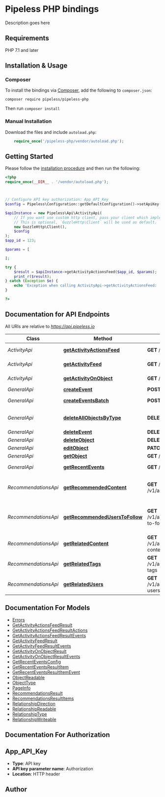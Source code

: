 # Pipeless PHP bindings

Description goes here

## Requirements

PHP 7.1 and later

## Installation & Usage

### Composer

To install the bindings via [Composer](http://getcomposer.org/), add the following to `composer.json`:

```
composer require pipeless/pipeless-php
```

Then run `composer install`

### Manual Installation

Download the files and include `autoload.php`:

```php
    require_once('/pipeless-php/vendor/autoload.php');
```

## Getting Started

Please follow the [installation procedure](#installation--usage) and then run the following:

```php
<?php
require_once(__DIR__ . '/vendor/autoload.php');



// Configure API key authorization: App_API_Key
$config = Pipeless\Configuration::getDefaultConfiguration()->setApiKey('Authorization', 'Bearer YOUR_API_KEY');

$apiInstance = new Pipeless\Api\ActivityApi(
    // If you want use custom http client, pass your client which implements `GuzzleHttp\ClientInterface`.
    // This is optional, `GuzzleHttp\Client` will be used as default.
    new GuzzleHttp\Client(),
    $config
);
$app_id = 123;

$params = [

];

try {
    $result = $apiInstance->getActivityActionsFeed($app_id, $params);
    print_r($result);
} catch (Exception $e) {
    echo 'Exception when calling ActivityApi->getActivityActionsFeed: ', $e->getMessage(), PHP_EOL;
}

?>
```

## Documentation for API Endpoints

All URIs are relative to *https://api.pipeless.io*

Class | Method | HTTP request | Description
------------ | ------------- | ------------- | -------------
*ActivityApi* | [**getActivityActionsFeed**](docs/Api/ActivityApi.md#getactivityactionsfeed) | **GET** /v1/apps/{app_id}/algos/activity/actions-feed | Get Activity Actions Feed
*ActivityApi* | [**getActivityFeed**](docs/Api/ActivityApi.md#getactivityfeed) | **GET** /v1/apps/{app_id}/algos/activity/feed | Get Activity Feed
*ActivityApi* | [**getActivityOnObject**](docs/Api/ActivityApi.md#getactivityonobject) | **GET** /v1/apps/{app_id}/algos/activity/object | Get Activity on Object
*GeneralApi* | [**createEvent**](docs/Api/GeneralApi.md#createevent) | **POST** /v1/apps/{app_id}/events | Create Event
*GeneralApi* | [**createEventsBatch**](docs/Api/GeneralApi.md#createeventsbatch) | **POST** /v1/apps/{app_id}/events/batch | Create Events Batch
*GeneralApi* | [**deleteAllObjectsByType**](docs/Api/GeneralApi.md#deleteallobjectsbytype) | **DELETE** /v1/apps/{app_id}/objects/all | Delete All Objects by Type
*GeneralApi* | [**deleteEvent**](docs/Api/GeneralApi.md#deleteevent) | **DELETE** /v1/apps/{app_id}/events | Delete Event
*GeneralApi* | [**deleteObject**](docs/Api/GeneralApi.md#deleteobject) | **DELETE** /v1/apps/{app_id}/objects | Delete Object
*GeneralApi* | [**editObject**](docs/Api/GeneralApi.md#editobject) | **PATCH** /v1/apps/{app_id}/objects | Edit Object
*GeneralApi* | [**getObject**](docs/Api/GeneralApi.md#getobject) | **GET** /v1/apps/{app_id}/objects | Get Object
*GeneralApi* | [**getRecentEvents**](docs/Api/GeneralApi.md#getrecentevents) | **GET** /v1/apps/{app_id}/recent-events | Get Recent Events
*RecommendationsApi* | [**getRecommendedContent**](docs/Api/RecommendationsApi.md#getrecommendedcontent) | **GET** /v1/apps/{app_id}/algos/recommendations/content | Get Recommended Content (for user)
*RecommendationsApi* | [**getRecommendedUsersToFollow**](docs/Api/RecommendationsApi.md#getrecommendeduserstofollow) | **GET** /v1/apps/{app_id}/algos/recommendations/users-to-follow | Get Recommended Users to Follow (for user)
*RecommendationsApi* | [**getRelatedContent**](docs/Api/RecommendationsApi.md#getrelatedcontent) | **GET** /v1/apps/{app_id}/algos/recommendations/related-content | Get Related Content
*RecommendationsApi* | [**getRelatedTags**](docs/Api/RecommendationsApi.md#getrelatedtags) | **GET** /v1/apps/{app_id}/algos/recommendations/related-tags | Get Related Tags
*RecommendationsApi* | [**getRelatedUsers**](docs/Api/RecommendationsApi.md#getrelatedusers) | **GET** /v1/apps/{app_id}/algos/recommendations/related-users | Get Related Users


## Documentation For Models

 - [Errors](docs/Model/Errors.md)
 - [GetActivityActionsFeedResult](docs/Model/GetActivityActionsFeedResult.md)
 - [GetActivityActionsFeedResultActions](docs/Model/GetActivityActionsFeedResultActions.md)
 - [GetActivityActionsFeedResultEvents](docs/Model/GetActivityActionsFeedResultEvents.md)
 - [GetActivityFeedResult](docs/Model/GetActivityFeedResult.md)
 - [GetActivityFeedResultEvents](docs/Model/GetActivityFeedResultEvents.md)
 - [GetActivityOnObjectResult](docs/Model/GetActivityOnObjectResult.md)
 - [GetActivityOnObjectResultEvents](docs/Model/GetActivityOnObjectResultEvents.md)
 - [GetRecentEventsConfig](docs/Model/GetRecentEventsConfig.md)
 - [GetRecentEventsResultItem](docs/Model/GetRecentEventsResultItem.md)
 - [GetRecentEventsResultItemEvent](docs/Model/GetRecentEventsResultItemEvent.md)
 - [ObjectReadable](docs/Model/ObjectReadable.md)
 - [ObjectType](docs/Model/ObjectType.md)
 - [PageInfo](docs/Model/PageInfo.md)
 - [RecommendationsResult](docs/Model/RecommendationsResult.md)
 - [RecommendationsResultItems](docs/Model/RecommendationsResultItems.md)
 - [RelationshipDirection](docs/Model/RelationshipDirection.md)
 - [RelationshipReadable](docs/Model/RelationshipReadable.md)
 - [RelationshipType](docs/Model/RelationshipType.md)
 - [RelationshipWriteable](docs/Model/RelationshipWriteable.md)


## Documentation For Authorization



## App_API_Key


- **Type**: API key
- **API key parameter name**: Authorization
- **Location**: HTTP header



## Author



